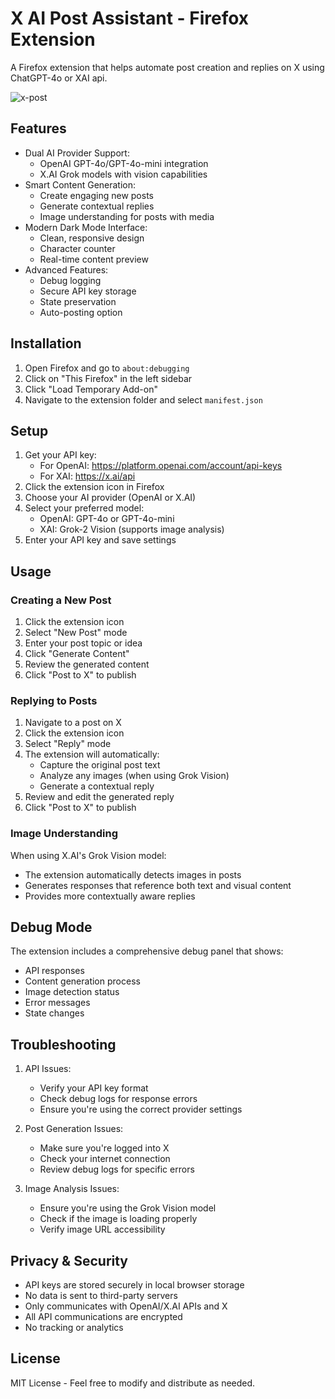 # X AI Post Assistant - Firefox Extension

A Firefox extension that helps automate post creation and replies on X using ChatGPT-4o or XAI api.


![x-post](https://imagedelivery.net/WfhVb8dSNAAvdXUdMfBuPQ/e436c543-e80e-4e9f-9ad4-8cd3e9bc4700/public)


## Features

- Dual AI Provider Support:
  - OpenAI GPT-4o/GPT-4o-mini integration
  - X.AI Grok models with vision capabilities
- Smart Content Generation:
  - Create engaging new posts
  - Generate contextual replies
  - Image understanding for posts with media
- Modern Dark Mode Interface:
  - Clean, responsive design
  - Character counter
  - Real-time content preview
- Advanced Features:
  - Debug logging
  - Secure API key storage
  - State preservation
  - Auto-posting option

## Installation

1. Open Firefox and go to `about:debugging`
2. Click on "This Firefox" in the left sidebar
3. Click "Load Temporary Add-on"
4. Navigate to the extension folder and select `manifest.json`

## Setup

1. Get your API key:
   - For OpenAI: https://platform.openai.com/account/api-keys
   - For XAI: https://x.ai/api
2. Click the extension icon in Firefox
3. Choose your AI provider (OpenAI or X.AI)
4. Select your preferred model:
   - OpenAI: GPT-4o or GPT-4o-mini
   - XAI: Grok-2 Vision (supports image analysis)
5. Enter your API key and save settings

## Usage

### Creating a New Post

1. Click the extension icon
2. Select "New Post" mode
3. Enter your post topic or idea
4. Click "Generate Content"
5. Review the generated content
6. Click "Post to X" to publish

### Replying to Posts

1. Navigate to a post on X
2. Click the extension icon
3. Select "Reply" mode
4. The extension will automatically:
   - Capture the original post text
   - Analyze any images (when using Grok Vision)
   - Generate a contextual reply
5. Review and edit the generated reply
6. Click "Post to X" to publish

### Image Understanding

When using X.AI's Grok Vision model:
- The extension automatically detects images in posts
- Generates responses that reference both text and visual content
- Provides more contextually aware replies

## Debug Mode

The extension includes a comprehensive debug panel that shows:
- API responses
- Content generation process
- Image detection status
- Error messages
- State changes

## Troubleshooting

1. API Issues:
   - Verify your API key format
   - Check debug logs for response errors
   - Ensure you're using the correct provider settings

2. Post Generation Issues:
   - Make sure you're logged into X
   - Check your internet connection
   - Review debug logs for specific errors

3. Image Analysis Issues:
   - Ensure you're using the Grok Vision model
   - Check if the image is loading properly
   - Verify image URL accessibility

## Privacy & Security

- API keys are stored securely in local browser storage
- No data is sent to third-party servers
- Only communicates with OpenAI/X.AI APIs and X
- All API communications are encrypted
- No tracking or analytics


## License

MIT License - Feel free to modify and distribute as needed.